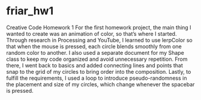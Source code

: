 # friar_hw1
Creative Code Homework 1
For the first homework project, the main thing I wanted to create was an animation of color, so that’s where I started. Through research in Processing and YouTube, I learned to use lerpColor so that when the mouse is pressed, each circle blends smoothly from one random color to another. I also used a separate document for my Shape class to keep my code organized and avoid unnecessary repetition. From there, I went back to basics and added connecting lines and points that snap to the grid of my circles to bring order into the composition. Lastly, to fulfill the requirements, I used a loop to introduce pseudo-randomness in the placement and size of my circles, which change whenever the spacebar is pressed.
